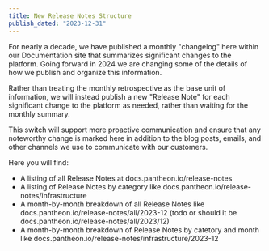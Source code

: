 ```yaml
---
title: New Release Notes Structure
publish_dated: "2023-12-31"
---
```


For nearly a decade, we have published a monthly "changelog" here within our Documentation site that summarizes significant changes to the platform.
Going forward in 2024 we are changing some of the details of how we publish and organize this information.

Rather than treating the monthly retrospective as the base unit of information, we will instead publish a new "Release Note" for each significant change to the platform as needed, rather than waiting for the monthly summary.

This switch will support more proactive communication and ensure that any noteworthy change is marked here in addition to the blog posts, emails, and other channels we use to communicate with our customers.

Here you will find:
* A listing of all Release Notes at docs.pantheon.io/release-notes
* A listing of Release Notes by category like docs.pantheon.io/release-notes/infrastructure
* A month-by-month breakdown of all Release Notes like docs.pantheon.io/release-notes/all/2023-12 (todo or should it be docs.pantheon.io/release-notes/all/2023/12)
* A month-by-month breakdown of Release Notes by catetory and month like docs.pantheon.io/release-notes/infrastructure/2023-12
